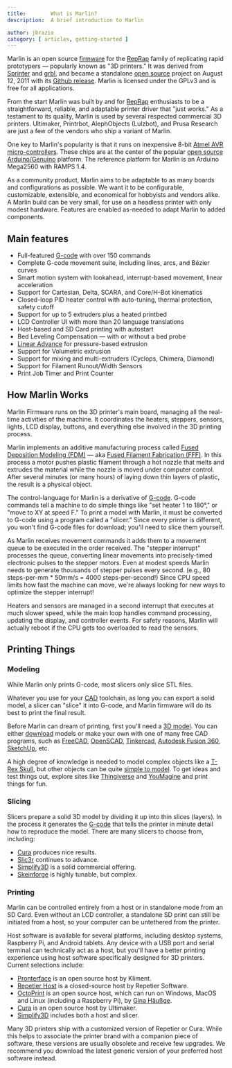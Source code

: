 ```yaml
---
title:        What is Marlin?
description:  A brief introduction to Marlin

author: jbrazio
category: [ articles, getting-started ]
---
```


<!-- ## What is Marlin -->

Marlin is an open source [firmware](https://en.wikipedia.org/wiki/Firmware) for the [RepRap](https://en.wikipedia.org/wiki/RepRap_project) family of replicating rapid prototypers — popularly known as "3D printers." It was derived from [Sprinter](http://reprap.org/wiki/List_of_Firmware#Sprinter) and [grbl](http://reprap.org/wiki/Grbl#Grbl), and became a standalone [open source](https://en.wikipedia.org/wiki/Open-source_software) project on August 12, 2011 with its [Github release](https://github.com/MarlinFirmware/Marlin/commit/f850af5c1ca343ed65b94c4b9da5dd1ab4c4a53c). Marlin is licensed under the GPLv3 and is free for all applications.

From the start Marlin was built by and for [RepRap](http://reprap.org/wiki/) enthusiasts to be a straightforward, reliable, and adaptable printer driver that "just works." As a testament to its quality, Marlin is used by several respected commercial 3D printers. Ultimaker, Printrbot, AlephObjects (Lulzbot), and Prusa Research are just a few of the vendors who ship a variant of Marlin.

One key to Marlin's popularity is that it runs on inexpensive 8-bit [Atmel AVR](http://www.atmel.com/products/microcontrollers/avr/) [micro-controllers](http://en.wikipedia.org/wiki/Microcontroller). These chips are at the center of the popular [open source](https://en.wikipedia.org/wiki/Open-source_hardware) [Arduino/Genuino](http://arduino.cc) platform. The reference platform for Marlin is an Arduino Mega2560 with RAMPS 1.4.

As a community product, Marlin aims to be adaptable to as many boards and configurations as possible. We want it to be configurable, customizable, extensible, and economical for hobbyists and vendors alike. A Marlin build can be very small, for use on a headless printer with only modest hardware. Features are enabled as-needed to adapt Marlin to added components.

## Main features

 - Full-featured [G-code](/meta/gcode/) with over 150 commands
 - Complete G-code movement suite, including lines, arcs, and Bézier curves
 - Smart motion system with lookahead, interrupt-based movement, linear acceleration
 - Support for Cartesian, Delta, SCARA, and Core/H-Bot kinematics
 - Closed-loop PID heater control with auto-tuning, thermal protection, safety cutoff
 - Support for up to 5 extruders plus a heated printbed
 - LCD Controller UI with more than 20 language translations
 - Host-based and SD Card printing with autostart
 - Bed Leveling Compensation — with or without a bed probe
 - [Linear Advance](/docs/features/lin_advance.html) for pressure-based extrusion
 - Support for Volumetric extrusion
 - Support for mixing and multi-extruders (Cyclops, Chimera, Diamond)
 - Support for Filament Runout/Width Sensors
 - Print Job Timer and Print Counter

## How Marlin Works

Marlin Firmware runs on the 3D printer's main board, managing all the real-time activities of the machine. It coordinates the heaters, steppers, sensors, lights, LCD display, buttons, and everything else involved in the 3D printing process.

Marlin implements an additive manufacturing process called [Fused Deposition Modeling (FDM)](https://en.wikipedia.org/wiki/Fused_deposition_modeling) — aka [Fused Filament Fabrication (FFF)](https://en.wikipedia.org/wiki/Fused_filament_fabrication). In this process a motor pushes plastic filament through a hot nozzle that melts and extrudes the material while the nozzle is moved under computer control. After several minutes (or many hours) of laying down thin layers of plastic, the result is a physical object.

The control-language for Marlin is a derivative of [G-code](https://en.wikipedia.org/wiki/G-code). G-code commands tell a machine to do simple things like "set heater 1 to 180°," or "move to XY at speed F." To print a model with Marlin, it must be converted to G-code using a program called a "slicer." Since every printer is different, you won't find G-code files for download; you'll need to slice them yourself.

As Marlin receives movement commands it adds them to a movement queue to be executed in the order received. The "stepper interrupt" processes the queue, converting linear movements into precisely-timed electronic pulses to the stepper motors. Even at modest speeds Marlin needs to generate thousands of stepper pulses every second. (e.g., 80 steps-per-mm * 50mm/s = 4000 steps-per-second!) Since CPU speed limits how fast the machine can move, we're always looking for new ways to optimize the stepper interrupt!

Heaters and sensors are managed in a second interrupt that executes at much slower speed, while the main loop handles command processing, updating the display, and controller events. For safety reasons, Marlin will actually reboot if the CPU gets too overloaded to read the sensors.

## Printing Things

### Modeling

While Marlin only prints G-code, most slicers only slice STL files.

Whatever you use for your [CAD](https://en.wikipedia.org/wiki/Computer-aided_design) toolchain, as long you can export a solid model, a slicer can "slice" it into G-code, and Marlin firmware will do its best to print the final result.

Before Marlin can dream of printing, first you'll need a [3D model](http://www.thingiverse.com/thing:7900). You can either [download](http://www.thingiverse.com/thing:7900/zip) models or make your own with one of many free CAD programs, such as [FreeCAD](http://www.freecadweb.org/), [OpenSCAD](http://www.openscad.org/), [Tinkercad](https://www.tinkercad.com/), [Autodesk Fusion 360](https://www.autodesk.com/products/fusion-360/overview), [SketchUp](http://www.sketchup.com/), etc.

A high degree of knowledge is needed to model complex objects like a [T-Rex Skull](http://www.thingiverse.com/thing:308335), but other objects can be quite [simple to model](http://www.thingiverse.com/thing:172175). To get ideas and test things out, explore sites like [Thingiverse](http://www.thingiverse.com/explore/popular) and [YouMagine](http://www.youmagine.com/) and print things for fun.

### Slicing

Slicers prepare a solid 3D model by dividing it up into thin slices (layers). In the process it generates the [G-code](https://en.wikipedia.org/wiki/G-code) that tells the printer in minute detail how to reproduce the model. There are many slicers to choose from, including:

- [Cura](https://ultimaker.com/en/products/cura-software) produces nice results.
- [Slic3r](http://slic3r.org/) continues to advance.
- [Simplify3D](https://www.simplify3d.com/) is a solid commercial offering.
- [Skeinforge](http://reprap.org/wiki/Skeinforge) is highly tunable, but complex.

### Printing

Marlin can be controlled entirely from a host or in standalone mode from an SD Card. Even without an LCD controller, a standalone SD print can still be initiated from a host, so your computer can be untethered from the printer.

Host software is available for several platforms, including desktop systems, Raspberry Pi, and Android tablets. Any device with a USB port and serial terminal can technically act as a host, but you'll have a better printing experience using host software specifically designed for 3D printers. Current selections include:

- [Pronterface](http://www.pronterface.com/) is an open source host by Kliment.
- [Repetier Host](https://www.repetier.com/) is a closed-source host by Repetier Software.
- [OctoPrint](http://octoprint.org/) is an open source host, which can run on Windows, MacOS and Linux (including a Raspberry Pi), by [Gina Häußge](https://www.patreon.com/foosel).
- [Cura](https://ultimaker.com/en/products/cura-software) is an open source host by Ultimaker.
- [Simplify3D](https://www.simplify3d.com/) includes both a host and slicer.

Many 3D printers ship with a customized version of Repetier or Cura. While this helps to associate the printer brand with a companion piece of software, these versions are usually obsolete and receive few upgrades. We recommend you download the latest generic version of your preferred host software instead.
